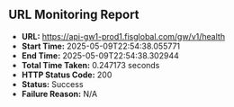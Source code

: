 ## URL Monitoring Report

- **URL:** https://api-gw1-prod1.fisglobal.com/gw/v1/health
- **Start Time:** 2025-05-09T22:54:38.055771
- **End Time:** 2025-05-09T22:54:38.302944
- **Total Time Taken:** 0.247173 seconds
- **HTTP Status Code:** 200
- **Status:** Success
- **Failure Reason:** N/A
